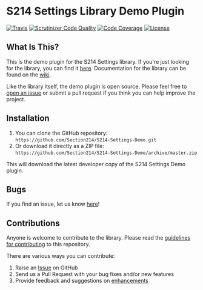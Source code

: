 # S214 Settings Library Demo Plugin
[![Travis](https://img.shields.io/travis/Section214/S214-Settings-Demo.svg?maxAge=2592000)](https://travis-ci.org/Section214/S214-Settings-Demo/)
[![Scrutinizer Code Quality](https://scrutinizer-ci.com/g/Section214/S214-Settings-Demo/badges/quality-score.png?b=master)](https://scrutinizer-ci.com/g/Section214/S214-Settings-Demo/?branch=master)
[![Code Coverage](https://scrutinizer-ci.com/g/Section214/S214-Settings-Demo/badges/coverage.png?b=master)](https://scrutinizer-ci.com/g/Section214/S214-Settings-Demo/?branch=master)
[![License](https://img.shields.io/badge/license-GPL--2.0%2B-green.svg)](https://github.com/Section214/S214-Settings/blob/master/license.txt)

## What Is This?

This is the demo plugin for the S214 Settings library. If you're just looking for the library, you can find it [here](https://github.com/Section214/S214-Settings). Documentation for the library can be found on the [wiki](https://github.com/Section214/S214-Settings/wiki).

Like the library itself, the demo plugin is open source. Please feel free to [open an issue](https://github.com/Section214/S214-Settings/issues?state=open) or submit a pull request if you think you can help improve the project.

## Installation

1. You can clone the GitHub repository: `https://github.com/Section214/S214-Settings-Demo.git`
2. Or download it directly as a ZIP file: `https://github.com/Section214/S214-Settings-Demo/archive/master.zip`

This will download the latest developer copy of the S214 Settings Demo plugin.

## Bugs

If you find an issue, let us know [here](https://github.com/Section214/S214-Settings-Demo/issues?state=open)!

## Contributions

Anyone is welcome to contribute to the library. Please read the [guidelines for contributing](https://github.com/Section214/S214-Settings-Demo/blob/master/CONTRIBUTING.md) to this repository.

There are various ways you can contribute:

1. Raise an [Issue](https://github.com/Section214/S214-Settings-Demo/issues) on GitHub
2. Send us a Pull Request with your bug fixes and/or new features
3. Provide feedback and suggestions on [enhancements](https://github.com/Section214/S214-Settings-Demo/issues?direction=desc&labels=Enhancement&page=1&sort=created&state=open)
